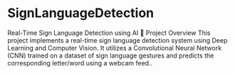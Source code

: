 # SignLanguageDetection
Real-Time Sign Language Detection using AI 📌 Project Overview This project implements a real-time sign language detection system using Deep Learning and Computer Vision. It utilizes a Convolutional Neural Network (CNN) trained on a dataset of sign language gestures and predicts the corresponding letter/word using a webcam feed.. 
